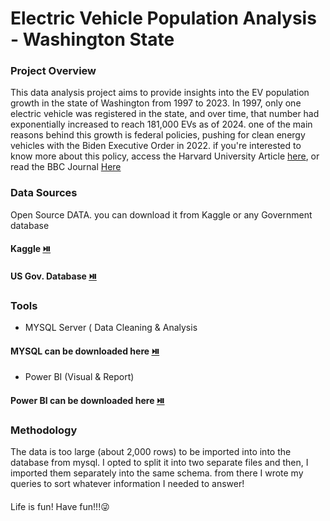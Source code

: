 # Electric Vehicle Population Analysis - Washington State

### Project Overview

This data analysis project aims to provide insights into the EV population growth in the state of Washington from 1997 to 2023. In 1997, only one electric vehicle was registered in the state, and over time, that number had exponentially increased to reach 181,000 EVs as of 2024. one of the main reasons behind this growth is federal policies, pushing for clean energy vehicles with the Biden Executive Order in 2022. if you're interested to know more about this policy, access the Harvard University Article [here](https://hls.harvard.edu/today/what-the-us-is-getting-right-and-wrong-about-the-move-to-electric-vehicles/), or read the BBC Journal [Here](https://www.bbc.com/news/business-57253947)


### Data Sources

Open Source DATA. you can download it from Kaggle or any Government database 
#### Kaggle [⏯️](https://www.kaggle.com/fabngan/)
#### US Gov. Database [⏯️](https://data.gov/)


### Tools
-  MYSQL Server ( Data Cleaning & Analysis
#### MYSQL can be downloaded here [⏯️](https://www.mysql.com/)
     
-  Power BI (Visual & Report)
#### Power BI can be downloaded here [⏯️](https://www.microsoft.com/en-us/power-platform/products/power-bi/landing/free-account?ef_id=_k_055210d52cbc1859b4b5768f14a361e4_k_&OCID=AIDcmm80atqgos_SEM__k_055210d52cbc1859b4b5768f14a361e4_k_&msclkid=055210d52cbc1859b4b5768f14a361e4)


### Methodology 

The data is too large (about 2,000 rows) to be imported into into the database from mysql. I opted to split it into two separate files and then, I imported them separately into the same schema. from there I wrote my queries to sort whatever information I needed to answer!


#### 
Life is fun! Have fun!!!😜
